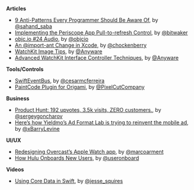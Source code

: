 **Articles**

* [9 Anti-Patterns Every Programmer Should Be Aware Of](http://sahandsaba.com/nine-anti-patterns-every-programmer-should-be-aware-of-with-examples.html), by [@sahand_saba](https://twitter.com/sahand_saba)
* [Implementing the Periscope App Pull-to-refresh Control](http://www.thinkandbuild.it/implementing-the-periscope-app-pull-to-refresh/), by [@bitwaker](https://twitter.com/bitwaker)
* [objc.io #24 Audio](http://www.objc.io/issue-24/), by [@objcio](https://twitter.com/objcio)
* [An @import-ant Change in Xcode](http://furbo.org/2015/05/11/an-import-ant-change-in-xcode/), by [@chockenberry](https://twitter.com/chockenberry)
* [WatchKit Image Tips](http://blog.mikeswanson.com/post/118580394879/watchkit-image-tips), by [@Anyware](https://twitter.com/Anyware)
* [Advanced WatchKit Interface Controller Techniques](http://blog.mikeswanson.com/post/118761670244/advanced-watchkit-interface-controller-techniques), by [@Anyware](https://twitter.com/Anyware)

**Tools/Controls**

* [SwiftEventBus](https://github.com/cesarferreira/SwiftEventBus), by [@cesarmcferreira](https://twitter.com/cesarmcferreira)
* [PaintCode Plugin for Origami](http://www.paintcodeapp.com/origami), by [@PixelCutCompany](https://www.twitter.com/PixelCutCompany)

**Business**

* [Product Hunt: 192 upvotes, 3.5k visits, ZERO customers.](https://medium.com/@SergeyGoncharov/producthunt-192-upvotes-3-5k-visits-zero-customers-3d95bc0adfa2), by [@sergeygoncharov](https://twitter.com/sergeygoncharov)
* [Here’s how Yieldmo’s Ad Format Lab is trying to reinvent the mobile ad](http://venturebeat.com/2015/05/09/heres-how-yieldmos-ad-format-lab-is-trying-to-reinvent-the-mobile-ad/), by [@xBarryLevine](https://twitter.com/xBarryLevine)

**UI/UX**

* [Redesigning Overcast’s Apple Watch app](http://www.marco.org/2015/05/08/overcast-apple-watch-redesign), by [@marcoarment](https://twitter.com/marcoarment)
* [How Hulu Onboards New Users](http://www.useronboard.com/how-hulu-onboards-new-users/), by [@useronboard](https://twitter.com/useronboard)

**Videos**

* [Using Core Data in Swift](http://realm.io/news/jesse-squires-core-data-swift/), by [@jesse_squires](https://twitter.com/jesse_squires)